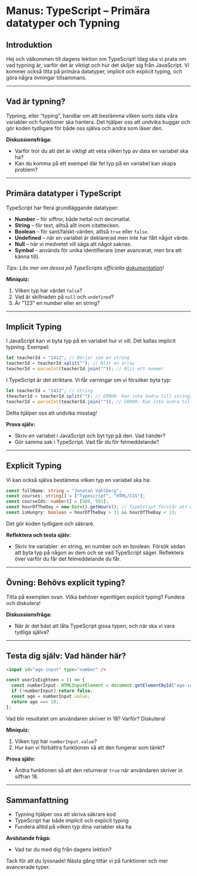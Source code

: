 # Manus: TypeScript – Primära datatyper och Typning

## Introduktion

Hej och välkommen till dagens lektion om TypeScript! Idag ska vi prata om vad typning är, varför det är viktigt och hur det skiljer sig från JavaScript. Vi kommer också titta på primära datatyper, implicit och explicit typing, och göra några övningar tillsammans.

---

## Vad är typning?

Typning, eller "typing", handlar om att bestämma vilken sorts data våra variabler och funktioner ska hantera. Det hjälper oss att undvika buggar och gör koden tydligare för både oss själva och andra som läser den.

**Diskussionsfråga:**

- Varför tror du att det är viktigt att veta vilken typ av data en variabel ska ha?
- Kan du komma på ett exempel där fel typ på en variabel kan skapa problem?

---

## Primära datatyper i TypeScript

TypeScript har flera grundläggande datatyper:

- **Number** – för siffror, både heltal och decimaltal.
- **String** – för text, alltså allt inom citattecken.
- **Boolean** – för sant/falskt-värden, alltså `true` eller `false`.
- **Undefined** – när en variabel är deklarerad men inte har fått något värde.
- **Null** – när vi medvetet vill säga att något saknas.
- **Symbol** – används för unika identifierare (mer avancerat, men bra att känna till).

_Tips: Läs mer om dessa på TypeScripts officiella [dokumentation](https://www.typescriptlang.org/docs/handbook/2/everyday-types.html)!_

**Miniquiz:**

1. Vilken typ har värdet `false`?
2. Vad är skillnaden på `null` och `undefined`?
3. Är "123" en number eller en string?

---

## Implicit Typing

I JavaScript kan vi byta typ på en variabel hur vi vill. Det kallas implicit typning. Exempel:

```js
let teacherId = "1412"; // Börjar som en sträng
teacherId = teacherId.split(""); // Blir en array
teacherId = parseInt(teacherId.join("")); // Blir ett nummer
```

I TypeScript är det striktare. Vi får varningar om vi försöker byta typ:

```ts
let teacherId = "1412"; // String
theacherId = teacherId.split(""); // ERROR: Kan inte ändra till string[]
teacherId = parseInt(teacherId.join("")); // ERROR: Kan inte ändra till number
```

Detta hjälper oss att undvika misstag!

**Prova själv:**

- Skriv en variabel i JavaScript och byt typ på den. Vad händer?
- Gör samma sak i TypeScript. Vad får du för felmeddelande?

---

## Explicit Typing

Vi kan också själva bestämma vilken typ en variabel ska ha:

```ts
const fullName: string = "Jonatan Vahlberg";
const courses: string[] = ["Typescript", "HTML/CSS"];
const courseIds: number[] = [986, 993];
const hourOfTheDay = new Date().getHours(); // TypeScript förstår att detta är ett number
const isHungry: boolean = hourOfTheDay > 11 && hourOfTheDay < 13;
```

Det gör koden tydligare och säkrare.

**Reflektera och testa själv:**

- Skriv tre variabler: en string, en number och en boolean. Försök sedan att byta typ på någon av dem och se vad TypeScript säger. Reflektera över varför du får det felmeddelande du får.

---

## Övning: Behövs explicit typing?

Titta på exemplen ovan. Vilka behöver egentligen explicit typing? Fundera och diskutera!

**Diskussionsfråga:**

- När är det bäst att låta TypeScript gissa typen, och när ska vi vara tydliga själva?

---

## Testa dig själv: Vad händer här?

```html
<input id="age-input" type="number" />
```

```ts
const userIsEighteen = () => {
  const numberInput: HTMLInputElement = document.getElementById("age-input") as HTMLInputElement
  if (!numberInput) return false;
  const age = numberInput.value;
  return age === 18;
};
```

Vad blir resultatet om användaren skriver in 18? Varför? Diskutera!

**Miniquiz:**

1. Vilken typ har `numberInput.value`?
2. Hur kan vi förbättra funktionen så att den fungerar som tänkt?

**Prova själv:**

- Ändra funktionen så att den returnerar `true` när användaren skriver in siffran 18.

---

## Sammanfattning

- Typning hjälper oss att skriva säkrare kod
- TypeScript har både implicit och explicit typing
- Fundera alltid på vilken typ dina variabler ska ha

**Avslutande fråga:**

- Vad tar du med dig från dagens lektion?

Tack för att du lyssnade! Nästa gång tittar vi på funktioner och mer avancerade typer.
